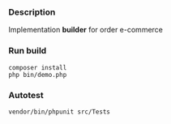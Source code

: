 ### Description

Implementation **builder** for order e-commerce

### Run build

```
composer install
php bin/demo.php
```

### Autotest

```
vendor/bin/phpunit src/Tests
```